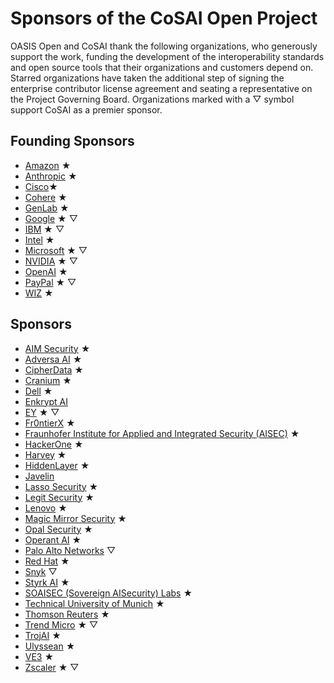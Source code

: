 # Sponsors of the CoSAI Open Project

OASIS Open and CoSAI thank the following organizations, who generously support the work, funding the development of the interoperability standards and open source tools that their organizations and customers depend on.  
Starred organizations have taken the additional step of signing the enterprise contributor license agreement and seating a representative on the Project Governing Board. Organizations marked with a &bigtriangledown; symbol support CoSAI as a premier sponsor.

## Founding Sponsors
* [Amazon](https://www.aboutamazon.com/) &bigstar;
* [Anthropic](https://www.anthropic.com/) &bigstar;
* [Cisco](https://www.cisco.com/)&bigstar;
* [Cohere](https://cohere.com/) &bigstar;
* [GenLab](https://www.genlab.studio/) &bigstar;
* [Google](https://about.google/) &bigstar; &bigtriangledown;
* [IBM](https://www.ibm.com) &bigstar; &bigtriangledown;
* [Intel](https://www.intel.com) &bigstar; 
* [Microsoft](https://www.microsoft.com/) &bigstar; &bigtriangledown;
* [NVIDIA](https://www.nvidia.com/en-us/) &bigstar; &bigtriangledown;
* [OpenAI](https://openai.com/) &bigstar;
* [PayPal](https://www.paypal.com/) &bigstar; &bigtriangledown;
* [WIZ](https://www.wiz.io/) &bigstar;

## Sponsors
* [AIM Security](https://www.aim.security/) &bigstar;
* [Adversa AI](https://adversa.ai/) &bigstar;
* [CipherData](https://www.cipherdata.ai/) &bigstar;
* [Cranium](https://www.cranium.ai/) &bigstar;
* [Dell](https://www.dell.com/) &bigstar;
* [Enkrypt AI](https://www.enkryptai.com/) 
* [EY](https://www.ey.com/en_us) &bigstar; &bigtriangledown; 
* [Fr0ntierX](https://www.fr0ntierx.com/) &bigstar;
* [Fraunhofer Institute for Applied and Integrated Security (AISEC)](https://www.aisec.fraunhofer.de/) &bigstar;
* [HackerOne](https://www.hackerone.com/) &bigstar;
* [Harvey](https://www.harvey.ai/) &bigstar;
* [HiddenLayer](https://hiddenlayer.com/) &bigstar;
* [Javelin](https://www.getjavelin.com/)
* [Lasso Security](https://www.lasso.security/) &bigstar;
* [Legit Security](https://www.legitsecurity.com/) &bigstar;
* [Lenovo](https://www.lenovo.com/) &bigstar;
* [Magic Mirror Security](https://www.magicmirrorsecurity.com/) &bigstar;
* [Opal Security](https://opal.dev/) &bigstar;
* [Operant AI](https://www.operant.ai/) &bigstar;
* [Palo Alto Networks](https://www.paloaltonetworks.com/) &bigtriangledown;
* [Red Hat](https://www.redhat.com/en) &bigstar;
* [Snyk](https://www.snyk.io/) &bigtriangledown;
* [Styrk AI](https://styrk.ai/) &bigstar;
* [SOAISEC (Sovereign AISecurity) Labs](https://www.sovereignaisecurity.com/) &bigstar;
* [Technical University of Munich](https://www.tum.de/en/) &bigstar;
* [Thomson Reuters](http://thomsonreuters.com/) &bigstar;
* [Trend Micro](https://www.trendmicro.com/) &bigstar; &bigtriangledown;
* [TrojAI](https://www.troj.ai/) &bigstar;
* [Ulyssean](https://ulyssean.com/) &bigstar;
* [VE3](https://www.ve3.global/) &bigstar;
* [Zscaler](https://www.zscaler.com/) &bigstar; &bigtriangledown;
  
  
